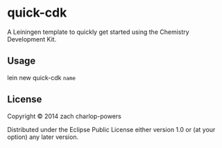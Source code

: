 # quick-cdk

A Leiningen template to quickly get started using the Chemistry Development Kit.

## Usage

lein new quick-cdk `name`

## License

Copyright © 2014 zach charlop-powers

Distributed under the Eclipse Public License either version 1.0 or (at
your option) any later version.
